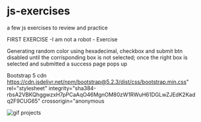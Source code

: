 # js-exercises
a few js exercises to review and practice 

FIRST EXERCISE
<underline>-I am not a robot - Exercise<underline>

Generating random color using hexadecimal, checkbox and submit btn disabled until the corrisponding box is not selected; once the right box is selected and submitted a success page pops up

Bootstrap 5 cdn
https://cdn.jsdelivr.net/npm/bootstrap@5.2.3/dist/css/bootstrap.min.css" rel="stylesheet" integrity="sha384-rbsA2VBKQhggwzxH7pPCaAqO46MgnOM80zW1RWuH61DGLwZJEdK2Kadq2F9CUG65" crossorigin="anonymous

![gif projects](https://user-images.githubusercontent.com/107396314/211949466-7e93a947-d489-4f4c-ac32-71f94830e24f.gif)
